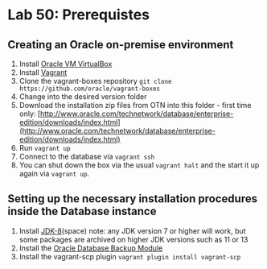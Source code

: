 # Lab 50: Prerequistes 

## Creating an Oracle on-premise environment
1. Install [Oracle VM VirtualBox](https://www.virtualbox.org/wiki/Downloads)
2. Install [Vagrant](https://vagrantup.com/)
3. Clone the vagrant-boxes repository `git clone https://github.com/oracle/vagrant-boxes`
2. Change into the desired version folder
3. Download the installation zip files from OTN into this folder - first time only:
[http://www.oracle.com/technetwork/database/enterprise-edition/downloads/index.html](http://www.oracle.com/technetwork/database/enterprise-edition/downloads/index.html)
4. Run `vagrant up`
5. Connect to the database via `vagrant ssh`
6. You can shut down the box via the usual `vagrant halt` and the start it up again via `vagrant up`.

## Setting up the necessary installation procedures inside the Database instance
1. Install [JDK-8](https://www.oracle.com/technetwork/java/javase/downloads/jdk8-downloads-2133151.html)(space)
   note: any JDK version 7 or higher will work, but some packages are archived on higher JDK versions such as 11 or 13
2. Install the [Oracle Database Backup Module](https://www.oracle.com/database/technologies/oracle-cloud-backup-downloads.html)
3. Install the vagrant-scp plugin `vagrant plugin install vagrant-scp`
